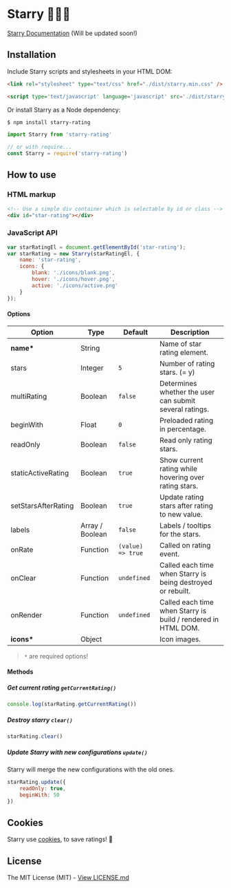 # Starry 🌟🌃💖

[Starry Documentation](https://teddy95.github.io/Starry) (Will be updated soon!)

## Installation

Include Starry scripts and stylesheets in your HTML DOM:

```html
<link rel="stylesheet" type="text/css" href="./dist/starry.min.css" />
```

```html
<script type='text/javascript' language='javascript' src='./dist/starry.min.js'></script>
```

Or install Starry as a Node dependency:

```bash
$ npm install starry-rating
```

```javascript
import Starry from 'starry-rating'

// or with require...
const Starry = require('starry-rating')
```

## How to use

### HTML markup

```html
<!-- Use a simple div container which is selectable by id or class -->
<div id="star-rating"></div>
```

### JavaScript API

```javascript
var starRatingEl = document.getElementById('star-rating');
var starRating = new Starry(starRatingEl, {
	name: 'star-rating',
	icons: {
		blank: './icons/blank.png',
		hover: './icons/hover.png',
		active: './icons/active.png'
	}
});
```

#### Options

| Option              | Type            | Default           | Description                                                   |
| ------------------- | --------------- | ----------------- | ------------------------------------------------------------- |
| __name*__           | String          |                   | Name of star rating element.                                  |
| stars               | Integer         | `5`               | Number of rating stars. (= y)                                 |
| multiRating         | Boolean         | `false`           | Determines whether the user can submit several ratings.       |
| beginWith           | Float           | `0`               | Preloaded rating in percentage.                               |
| readOnly            | Boolean         | `false`           | Read only rating stars.                                       |
| staticActiveRating  | Boolean         | `true`            | Show current rating while hovering over rating stars.         |
| setStarsAfterRating | Boolean         | `true`            | Update rating stars after rating to new value.                |
| labels              | Array / Boolean | `false`           | Labels / tooltips for the stars.                              |
| onRate              | Function        | `(value) => true` | Called on rating event.                                       |
| onClear             | Function        | `undefined`       | Called each time when Starry is being destroyed or rebuilt.   |
| onRender            | Function        | `undefined`       | Called each time when Starry is build / rendered in HTML DOM. |
| __icons*__          | Object          |                   | Icon images.                                                  |

> `*` are required options!

#### Methods

##### Get current rating `getCurrentRating()`

```javascript
console.log(starRating.getCurrentRating())
```

##### Destroy starry `clear()`

```javascript
starRating.clear()
```

##### Update Starry with new configurations `update()`

Starry will merge the new configurations with the old ones.

```javascript
starRating.update({
	readOnly: true,
	beginWith: 50
})
```

## Cookies

Starry use [cookies](http://en.wikipedia.org/wiki/HTTP_cookie), to save ratings! 🍪

## License

The MIT License (MIT) - [View LICENSE.md](LICENSE.md)
